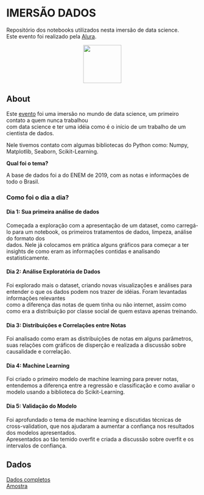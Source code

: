 # IMERSÃO DADOS


Repositório dos notebooks utilizados nesta imersão de data science.<br>
Este evento foi realizado pela [Alura](https://www.alura.com.br).

<p align="center">
  <img src="https://www.alura.com.br/assets/img/imersoes/imersao-dados/logo-mersao.1602858054.svg" width="100" title="">
</p>


## About

Este [evento](https://www.alura.com.br/imersao-dados) foi uma imersão no mundo de data science, um primeiro contato a quem nunca trabalhou<br>
com data science e ter uma idéia como é o início de um trabalho de um cientista de dados.

Nele tivemos contato com algumas bibliotecas do Python como: Numpy, Matplotlib, Seaborn, Scikit-Learning.<br>

<b>Qual foi o tema?</b>

A base de dados foi a do ENEM de 2019, com as notas e informações de todo o Brasil.



### Como foi o dia a dia?

#### Dia 1: Sua primeira análise de dados

Começada a exploração com a apresentação de um dataset, como carregá-lo para um notebook, os primeiros tratamentos de dados, limpeza, análise do formato dos <br>
dados. Nele já colocamos em prática alguns gráficos para começar a ter insights de como eram as informações contidas e analisando estatisticamente.

#### Dia 2: Análise Exploratória de Dados

Foi explorado mais o dataset, criando novas visualizações e análises para entender o que os dados podem nos trazer de idéias. Foram levantadas informações relevantes<br>
como a diferença das notas de quem tinha ou não internet, assim como como era a distribuição por classe social de quem estava apenas treinando.


#### Dia 3: Distribuições e Correlações entre Notas

Foi analisado como eram as distribuições de notas em alguns parâmetros, suas relações com gráficos de disperção e realizada a discussão sobre causalidade e correlação.

#### Dia 4: Machine Learning 

Foi criado o primeiro modelo de machine learning para prever notas, entendemos a diferença entre a regressão e classificação  e como avaliar o modelo usando a biblioteca<r>
do Scikit-Learning.

#### Dia 5: Validação do Modelo

Foi aprofundado o tema de machine learning e discutidas técnicas de cross-validation, que nos ajudaram a aumentar a confiança nos resultados dos modelos apresentados.<br>
Apresentados ao tão temido overfit e criada a discussão sobre overfit e os intervalos de confiança.


## Dados

[Dados completos](http://inep.gov.br/microdados) <br>
[Amostra](https://github.com/alura-cursos/imersao-dados-2-2020/blob/master/MICRODADOS_ENEM_2019_SAMPLE_43278.csv?raw=true)
